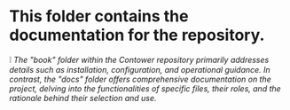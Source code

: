 # This folder contains the documentation for the repository.

❕
_The "book" folder within the Contower repository primarily addresses details such as installation, configuration, and operational guidance. In contrast, the "docs" folder offers comprehensive documentation on the project, delving into the functionalities of specific files, their roles, and the rationale behind their selection and use._
